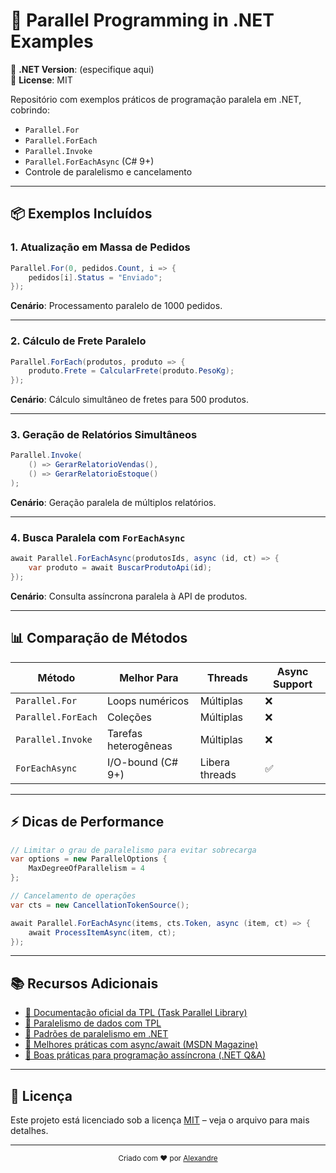 # 🚀 Parallel Programming in .NET Examples

📌 **.NET Version**: (especifique aqui)  
📜 **License**: MIT

Repositório com exemplos práticos de programação paralela em .NET, cobrindo:

- `Parallel.For`
- `Parallel.ForEach`
- `Parallel.Invoke`
- `Parallel.ForEachAsync` (C# 9+)
- Controle de paralelismo e cancelamento

---

## 📦 Exemplos Incluídos

### 1. Atualização em Massa de Pedidos

```csharp
Parallel.For(0, pedidos.Count, i => {
    pedidos[i].Status = "Enviado";
});
```

**Cenário**: Processamento paralelo de 1000 pedidos.

---

### 2. Cálculo de Frete Paralelo

```csharp
Parallel.ForEach(produtos, produto => {
    produto.Frete = CalcularFrete(produto.PesoKg);
});
```

**Cenário**: Cálculo simultâneo de fretes para 500 produtos.

---

### 3. Geração de Relatórios Simultâneos

```csharp
Parallel.Invoke(
    () => GerarRelatorioVendas(),
    () => GerarRelatorioEstoque()
);
```

**Cenário**: Geração paralela de múltiplos relatórios.

---

### 4. Busca Paralela com `ForEachAsync`

```csharp
await Parallel.ForEachAsync(produtosIds, async (id, ct) => {
    var produto = await BuscarProdutoApi(id);
});
```

**Cenário**: Consulta assíncrona paralela à API de produtos.

---

## 📊 Comparação de Métodos

| Método              | Melhor Para             | Threads         | Async Support |
|---------------------|--------------------------|------------------|----------------|
| `Parallel.For`      | Loops numéricos          | Múltiplas        | ❌             |
| `Parallel.ForEach`  | Coleções                 | Múltiplas        | ❌             |
| `Parallel.Invoke`   | Tarefas heterogêneas     | Múltiplas        | ❌             |
| `ForEachAsync`      | I/O-bound (C# 9+)        | Libera threads   | ✅             |

---

## ⚡️ Dicas de Performance

```csharp
// Limitar o grau de paralelismo para evitar sobrecarga
var options = new ParallelOptions { 
    MaxDegreeOfParallelism = 4 
};

// Cancelamento de operações
var cts = new CancellationTokenSource();

await Parallel.ForEachAsync(items, cts.Token, async (item, ct) => {
    await ProcessItemAsync(item, ct);
});
```

---

## 📚 Recursos Adicionais

- [📘 Documentação oficial da TPL (Task Parallel Library)](https://learn.microsoft.com/pt-br/dotnet/standard/parallel-programming/task-parallel-library-tpl)
- [📘 Paralelismo de dados com TPL](https://learn.microsoft.com/pt-br/dotnet/standard/parallel-programming/data-parallelism-task-parallel-library)
- [📘 Padrões de paralelismo em .NET](https://learn.microsoft.com/pt-br/dotnet/standard/parallel-programming/tpl-and-traditional-async-programming)
- [📘 Melhores práticas com async/await (MSDN Magazine)](https://learn.microsoft.com/en-us/archive/msdn-magazine/2013/march/async-await-best-practices-in-asynchronous-programming)
- [📘 Boas práticas para programação assíncrona (.NET Q&A)](https://learn.microsoft.com/en-us/answers/questions/1375188/best-practices-for-asynchronous-programming-in-net)

---

## 📜 Licença

Este projeto está licenciado sob a licença [MIT](LICENSE) – veja o arquivo para mais detalhes.

---

<div align="center">
  <sub>Criado com ❤️ por <a href="https://github.com/alexandrenetit">Alexandre</a></sub>
</div>
